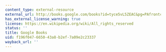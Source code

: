 ```yaml
---
content_type: external-resource
external_url: http://books.google.com/books?id=tyce5vL5ZEAC&pg=PAfrontcover
has_external_license_warning: true
license: https://en.wikipedia.org/wiki/All_rights_reserved
status: ''
title: Google Books
uid: f196f047-6650-43a8-b2ef-7a09e2c23337
wayback_url: ''
---
```

